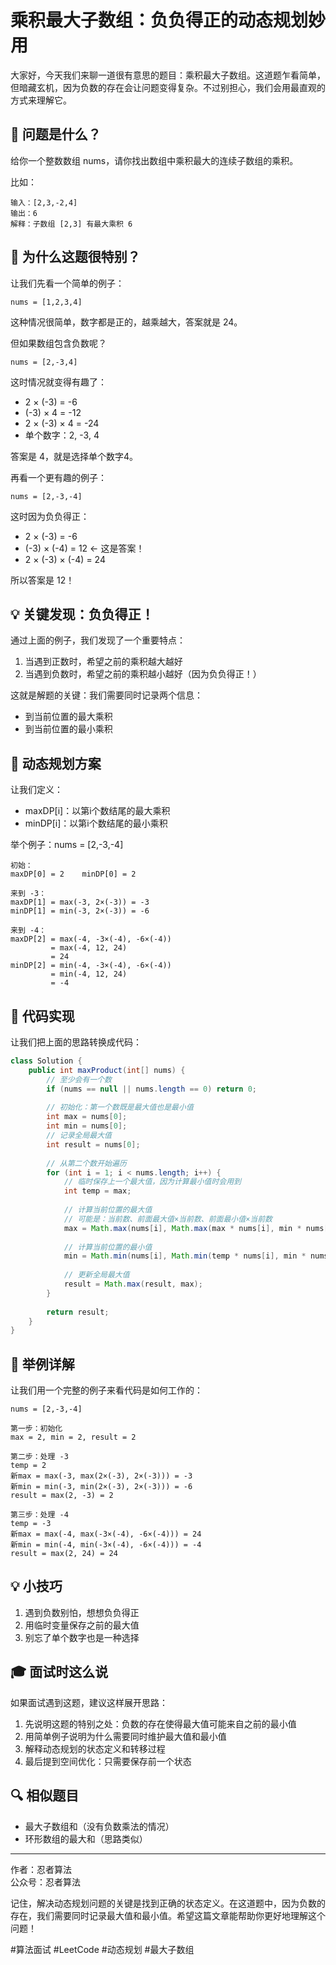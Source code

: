 # 乘积最大子数组：负负得正的动态规划妙用

大家好，今天我们来聊一道很有意思的题目：乘积最大子数组。这道题乍看简单，但暗藏玄机，因为负数的存在会让问题变得复杂。不过别担心，我们会用最直观的方式来理解它。

## 🤔 问题是什么？

给你一个整数数组 nums，请你找出数组中乘积最大的连续子数组的乘积。

比如：
```
输入：[2,3,-2,4]
输出：6
解释：子数组 [2,3] 有最大乘积 6
```

## 🌟 为什么这题很特别？

让我们先看一个简单的例子：
```
nums = [1,2,3,4]
```
这种情况很简单，数字都是正的，越乘越大，答案就是 24。

但如果数组包含负数呢？
```
nums = [2,-3,4]
```
这时情况就变得有趣了：
- 2 × (-3) = -6
- (-3) × 4 = -12
- 2 × (-3) × 4 = -24
- 单个数字：2, -3, 4

答案是 4，就是选择单个数字4。

再看一个更有趣的例子：
```
nums = [2,-3,-4]
```
这时因为负负得正：
- 2 × (-3) = -6
- (-3) × (-4) = 12  ← 这是答案！
- 2 × (-3) × (-4) = 24

所以答案是 12！

## 💡 关键发现：负负得正！

通过上面的例子，我们发现了一个重要特点：
1. 当遇到正数时，希望之前的乘积越大越好
2. 当遇到负数时，希望之前的乘积越小越好（因为负负得正！）

这就是解题的关键：我们需要同时记录两个信息：
- 到当前位置的最大乘积
- 到当前位置的最小乘积

## 🎨 动态规划方案

让我们定义：
- maxDP[i]：以第i个数结尾的最大乘积
- minDP[i]：以第i个数结尾的最小乘积

举个例子：nums = [2,-3,-4]
```
初始：
maxDP[0] = 2    minDP[0] = 2

来到 -3：
maxDP[1] = max(-3, 2×(-3)) = -3
minDP[1] = min(-3, 2×(-3)) = -6

来到 -4：
maxDP[2] = max(-4, -3×(-4), -6×(-4))
         = max(-4, 12, 24)
         = 24
minDP[2] = min(-4, -3×(-4), -6×(-4))
         = min(-4, 12, 24)
         = -4
```

## 📝 代码实现

让我们把上面的思路转换成代码：

```java
class Solution {
    public int maxProduct(int[] nums) {
        // 至少会有一个数
        if (nums == null || nums.length == 0) return 0;
        
        // 初始化：第一个数既是最大值也是最小值
        int max = nums[0];
        int min = nums[0];
        // 记录全局最大值
        int result = nums[0];
        
        // 从第二个数开始遍历
        for (int i = 1; i < nums.length; i++) {
            // 临时保存上一个最大值，因为计算最小值时会用到
            int temp = max;
            
            // 计算当前位置的最大值
            // 可能是：当前数、前面最大值×当前数、前面最小值×当前数
            max = Math.max(nums[i], Math.max(max * nums[i], min * nums[i]));
            
            // 计算当前位置的最小值
            min = Math.min(nums[i], Math.min(temp * nums[i], min * nums[i]));
            
            // 更新全局最大值
            result = Math.max(result, max);
        }
        
        return result;
    }
}
```

## 🎯 举例详解

让我们用一个完整的例子来看代码是如何工作的：
```
nums = [2,-3,-4]

第一步：初始化
max = 2, min = 2, result = 2

第二步：处理 -3
temp = 2
新max = max(-3, max(2×(-3), 2×(-3))) = -3
新min = min(-3, min(2×(-3), 2×(-3))) = -6
result = max(2, -3) = 2

第三步：处理 -4
temp = -3
新max = max(-4, max(-3×(-4), -6×(-4))) = 24
新min = min(-4, min(-3×(-4), -6×(-4))) = -4
result = max(2, 24) = 24
```

## 💡 小技巧

1. 遇到负数别怕，想想负负得正
2. 用临时变量保存之前的最大值
3. 别忘了单个数字也是一种选择

## 🎓 面试时这么说

如果面试遇到这题，建议这样展开思路：

1. 先说明这题的特别之处：负数的存在使得最大值可能来自之前的最小值
2. 用简单例子说明为什么需要同时维护最大值和最小值
3. 解释动态规划的状态定义和转移过程
4. 最后提到空间优化：只需要保存前一个状态

## 🔍 相似题目

- 最大子数组和（没有负数乘法的情况）
- 环形数组的最大和（思路类似）

---
作者：忍者算法  
公众号：忍者算法

记住，解决动态规划问题的关键是找到正确的状态定义。在这道题中，因为负数的存在，我们需要同时记录最大值和最小值。希望这篇文章能帮助你更好地理解这个问题！

#算法面试 #LeetCode #动态规划 #最大子数组